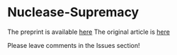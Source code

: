 # Nuclease-Supremacy

The preprint is available [here](https://github.com/Guillaume-Levrier/Nuclease-Supremacy/blob/main/%5Bpreprint%5D%20Tracking%20and%20Mapping%20the%20Use%20of%20CRISPR.pdf)
The original article is [here](https://doi.org/10.1089/crispr.2021.0015)

Please leave comments in the Issues section!
